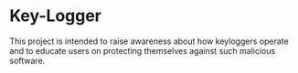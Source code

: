 # Key-Logger
This project is intended to raise awareness about how keyloggers operate and to educate users on protecting themselves against such malicious software.
